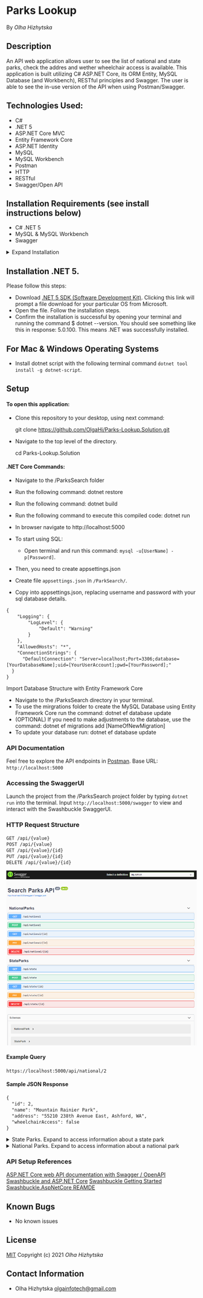 # **Parks Lookup**
By _Olha Hizhytska_

## Description
An API web application allows user to see the list of national and state parks, check the addres and wether wheelchair access is available. This application is built utilizing C# ASP.NET Core, its ORM Entity, MySQL Database (and Workbench), RESTful principles and Swagger. The user is able to see the in-use version of the API when using Postman/Swagger.

## Technologies Used:

* C#
* .NET 5
* ASP.NET Core MVC
* Entity Framework Core
* ASP.NET Identity 
* MySQL
* MySQL Workbench
* Postman
* HTTP
* RESTful
* Swagger/Open API

## Installation Requirements (see install instructions below)
* C# .NET 5
* MySQL & MySQL Workbench
* Swagger 


<details>
  <summary>Expand Installation</summary>

#### <span style="color:#c4f4ef">Mac</span> 
1. Download the MySQL Community Server .dmg file from the [MySQL Community Server page](https://dev.mysql.com/downloads/file/?id=484914). Click the download icon. Use the "No thanks, just start my download link."
2. Follow along with the Installer until you reach the Configuration page. Once you've reached Configuration, select or set the following options (use default if not specified):
    * Use Legacy Password Encryption.
    * Set password to "epicodus".
    * Click Finish.
    * Open the terminal and enter the command echo 'export PATH="/usr/local/mysql/bin:$PATH"' >> ~/.bash_profile. This will save this path in .bash_profile, which is where our terminal is configured.
    * Type in source ~/.bash_profile (or restart the terminal) in order to actually verify that MySQL was installed.
3. Verify MySQL installation by opening terminal and entering the command mysql -uroot -pepicodus. You'll know it's working and connected if you gain access and see the MySQL command line. If it's not working, you'll likely get a -bash: mysql: command not found error.
4. You can exit the mysql program by entering exit.
5. Download the MySQL Workbench .dmg file from the [MySQL Workbench page](https://dev.mysql.com/downloads/file/?id=484391). Use the "No thanks, just start my download link".
6. Install MySQL Workbench to Applications folder.
7. Open MySQL Workbench and select the Local instance 3306 server. You will need to enter the password "epicodus". If it connects, you're all set.

#### <span style="color:#c4f4ef">Windows</span> 
1. Download the MySQL Web Installer from the [MySQL Downloads page](https://dev.mysql.com/downloads/file/?id=484919). Use the "No thanks, just start my download link".
2. Follow along with the installer:
    * Click "Yes" if prompted to update.
    * Accept license terms.
    * Choose Custom setup type.
    * When prompted to Select Products and Features, choose the following:
        * MySQL Server 8.0.19 (This will be under "MySQL Servers > MySQL Server > MySQL Server 8.0")
        * MySQL Workbench 8.0.19 (This will be under "Applications > MySQL Workbench > MySQL Workbench 8.0")
    * Select "Next", then "Execute". Wait for download and installation. (This can take a few minutes.)
    * Advance through Configuration as follows:
        * High Availability set to "Standalone".
        * "Defaults are OK" under Type and Networking.
        * Authentication Method set to Use Legacy Authentication Method.
        * Set password to "epicodus". 
        * Defaults are OK under Windows Service. Make sure that checkboxes are checked for the options "Configure MySQL Server as a Windows Service" and "Start the MySQL Server at System Startup". Under Run Windows Service as..., the "Standard System Account" should be selected.
    * Complete Installation process.
3. Add the MySQL environment variable to the System PATH. You must include MySQL in the System Environment Path Variable. This is its own multi-step process:
    * Open the Control Panel and visit System and "Security > System". Select "Change Settings" and a pop-up window will display. Select the tab "Advanced" and select the "Environment Variables" button.
    * Within the System Variables navigator window, select PATH..., click Edit..., and then New.
    * Add the exact location of your MySQL installation, and click OK. (This location is likely C:\Program Files\MySQL\MySQL Server 8.0\bin, but may differ depending on your specific installation.)
4. Verify installation by opening Windows PowerShell and entering the command mysql -uroot -pepicodus. You'll know it's working and connected if you gain access and see MySQL's command line. You can exit the mysql program by entering exit.
5. Open MySQL Workbench and select the Local instance 3306 server (it may have a different name). You will need to enter the password "epicodus". If it connects, you're all set.

</details>

## Installation .NET 5. 

Please follow this steps:
 - Download [.NET 5 SDK (Software Development Kit)](https://https://dotnet.microsoft.com/download/dotnet/thank-you/sdk-5.0.100-macos-x64-installer). Clicking this link will prompt a file download for your particular OS from Microsoft.
 - Open the file. Follow the installation steps.
 - Confirm the installation is successful by opening your terminal and running the command $ dotnet --version. You should see something like this in response: 5.0.100. This means .NET was successfully installed.
 
## For Mac & Windows Operating Systems

- Install dotnet script with the following terminal command  `dotnet tool install -g dotnet-script`.

## Setup

#### To open this application:

- Clone this repository to your desktop, using next command:

  git clone https://github.com/OlgaHi/Parks-Lookup.Solution.git

- Navigate to the top level of the directory.

  cd Parks-Lookup.Solution

#### .NET Core Commands:
 - Navigate to the /ParksSearch folder
 - Run the following command: dotnet restore
 - Run the following command: dotnet build
 - Run the following command to execute this compiled code: dotnet run
 - In browser navigate to http://localhost:5000


- To start using SQL:
  - Open terminal and run this command: ```mysql -u[UserName] -p[Password]```.

- Then, you need to create appsettings.json
 -  Create file ```appsettings.json``` in ```/ParkSearch/```.
 -  Copy into appsettings.json, replacing username and password with your sql database details.
```
{
    "Logging": {
        "LogLevel": {
            "Default": "Warning"
        }
    },
    "AllowedHosts": "*",
    "ConnectionStrings": {
      "DefaultConnection": "Server=localhost;Port=3306;database=[YourDatabaseName];uid=[YourUserAccount];pwd=[YourPassword];"
  }
}
```

Import Database Structure with Entity Framework Core

 - Navigate to the /ParksSearch directory in your terminal.
 - To use the mirgrations folder to create the MySQL Database using Entity Framework Core run the command: dotnet ef database update 
 - (OPTIONAL) If you need to make adjustments to the database, use the command: dotnet ef migrations add [NameOfNewMigration] 
 - To update your database run: dotnet ef database update

### API Documentation

Feel free to explore the API endpoints in [Postman](https://www.postman.com/downloads/).
Base URL: `http://localhost:5000`


### Accessing the SwaggerUI

Launch the project from the /ParksSearch project folder by typing `dotnet run` into the terminal. Input `http://localhost:5000/swagger` to view and interact with the Swashbuckle SwaggerUI.

### HTTP Request Structure

```
GET /api/{value}
POST /api/{value}
GET /api/{value}/{id}
PUT /api/{value}/{id}
DELETE /api/{value}/{id}
```

![Swagger UI Endpoints](API's.png "Parks Lookup Endpoints")

#### Example Query

`https://localhost:5000/api/national/2`

#### Sample JSON Response

```
{
  "id": 2,
  "name": "Mountain Rainier Park",
  "address": "55210 238th Avenue East, Ashford, WA",
  "wheelchairAccess": false
}
```
<details>

<summary>State Parks. Expand to access information about a state park</summary>

### HTTP Request

```
GET /api/states
GET api/states/state?name={name}
POST /api/states
GET /api/states/{id}
PUT /api/states/{id}
DELETE /api/states/{id}
```

#### Path Parameters

| Parameter         | Type    | Default | Required | Description                        | Example                   |
| ----------------- | ------  | ------- | -------- | ---------------------------------- | --------------------------|
| name              | string  | none    | true     | Return matches by state park name. | name=Saint Edward        |
| wheelchairAccess  | boolean | none    | true     | Return matches by wheelchairAccess | wheelchairAccess=true     |

#### Example Query

1. `http://localhost:5000/api/state?name=Saint%20Edward&wheelchairAccess=true`
2. `http://localhost:5000/api/state?name=Saint%20Edward`

#### Sample JSON Response

1.

```
{
    "id": 2,
    "name": "Saint Edward",
    "address": "555 NE, Kenmore, WA",
    "wheelchairAccess": true
  }

```
2.

```
[
  {
    "id": 1,
    "name": "Bridle Trails",
    "address": "5300 116th Ave NE, Kirkland, WA",
    "wheelchairAccess": true
  },
  {
    "id": 2,
    "name": "Saint Edward",
    "address": "555 NE, Kenmore, WA",
    "wheelchairAccess": true
  },
  {
    "id": 3,
    "name": "Kitsap Memorial",
    "address": "1111 NE 136 St, Poulsbo, WA",
    "wheelchairAccess": true
  }
]

```
</details>

<details>

<summary> National Parks.  Expand to access information about a national park</summary>

#### HTTP Request

```
GET /api/nationals
GET api/nationals/national?name={name}
POST /api/nationals
GET /api/nationals/{id}
PUT /api/nationals/{id}
DELETE /api/nationals/{id}
```

#### Path Parameters

| Parameter            | Type   | Default | Required | Description                           | Example                                     |
| -------------------- | ------ | ------- | -------- | ------------------------------------- | ------------------------------------------  |
| name                 | string | none    | true     | Return matches by national park name. | name=Olympic Park                           |
| address              | string | none    | true     | Return matches by parks address       | address=3002 Mt Angeles Rd, Port Angeles, WA|

#### Example Query

1. `http://localhost:5000/api/national?name=Olympic%20Park`
2. `http://localhost:5000/api/national?address=3002%20Mt%20Angeles%20Rd%2C%20Port%20Angeles%2C%20WA`

#### Sample JSON Response

1.

```
{
    "id": 1,
    "name": "Olympic Park",
    "address": "3002 Mt Angeles Rd, Port Angeles, WA",
    "wheelchairAccess": true
  }
```
</details>


### API Setup References

[ASP.NET Core web API documentation with Swagger / OpenAPI](https://docs.microsoft.com/en-us/aspnet/core/tutorials/web-api-help-pages-using-swagger?view=aspnetcore-5.0)
[Swashbuckle and ASP.NET Core](https://docs.microsoft.com/en-us/aspnet/core/tutorials/getting-started-with-swashbuckle?view=aspnetcore-5.0&tabs=visual-studio)
[Swashbuckle Getting Started](https://github.com/domaindrivendev/Swashbuckle.AspNetCore/blob/master/README.md)
[Swashbuckle.AspNetCore REAMDE](https://github.com/domaindrivendev/Swashbuckle.AspNetCore#swashbuckleaspnetcoreswaggerui)

## Known Bugs

- No known issues

## License

[MIT](https://en.wikipedia.org/wiki/MIT_License)
Copyright (c) 2021 _Olha Hizhytska_

## Contact Information

- Olha Hizhytska olgainfotech@gmail.com